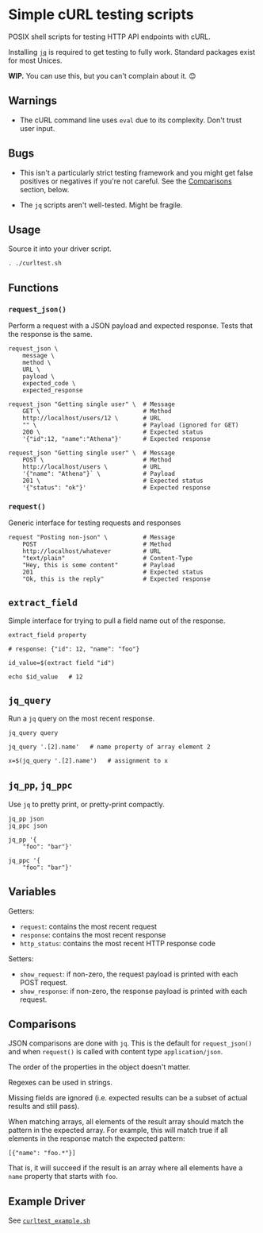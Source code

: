 # Simple cURL testing scripts

POSIX shell scripts for testing HTTP API endpoints with cURL.

Installing [`jq`](https://jqlang.org/) is required to get testing to
fully work. Standard packages exist for most Unices.

**WIP.** You can use this, but you can't complain about it. 😊

## Warnings

* The cURL command line uses `eval` due to its complexity. Don't trust user
  input.

## Bugs

* This isn't a particularly strict testing framework and you might get
  false positives or negatives if you're not careful. See the
  [Comparisons](#comparisons) section, below.

* The `jq` scripts aren't well-tested. Might be fragile.

## Usage

Source it into your driver script.

```
. ./curltest.sh
```

## Functions

### `request_json()`

Perform a request with a JSON payload and expected response. Tests that
the response is the same.

```
request_json \
    message \
    method \
    URL \
    payload \
    expected_code \
    expected_response
```

```
request_json "Getting single user" \  # Message
    GET \                             # Method
    http://localhost/users/12 \       # URL
    "" \                              # Payload (ignored for GET)
    200 \                             # Expected status
    '{"id":12, "name":"Athena"}'      # Expected response
```

```
request_json "Getting single user" \  # Message
    POST \                            # Method
    http://localhost/users \          # URL
    '{"name": "Athena"}` \            # Payload
    201 \                             # Expected status
    '{"status": "ok"}'                # Expected response
```

### `request()`

Generic interface for testing requests and responses

```
request "Posting non-json" \          # Message
    POST                              # Method
    http://localhost/whatever         # URL
    "text/plain"                      # Content-Type
    "Hey, this is some content"       # Payload
    201                               # Expected status
    "Ok, this is the reply"           # Expected response
```

## `extract_field`

Simple interface for trying to pull a field name out of the response.

```
extract_field property
```

```
# response: {"id": 12, "name": "foo"}

id_value=$(extract field "id")

echo $id_value   # 12
```

## `jq_query`

Run a `jq` query on the most recent response.

```
jq_query query
```

```
jq_query '.[2].name'   # name property of array element 2

x=$(jq_query '.[2].name')   # assignment to x
```

## `jq_pp`, `jq_ppc`

Use `jq` to pretty print, or pretty-print compactly.

```
jq_pp json
jq_ppc json
```

```
jq_pp '{
    "foo": "bar"}'

jq_ppc '{
    "foo": "bar"}'
```

## Variables

Getters:

* `request`: contains the most recent request
* `response`: contains the most recent response
* `http_status`: contains the most recent HTTP response code

Setters:

* `show_request`: if non-zero, the request payload is printed with each
  POST request.
* `show_response`: if non-zero, the response payload is printed with
  each request.

## Comparisons

JSON comparisons are done with `jq`. This is the default for
`request_json()` and when `request()` is called with content type
`application/json`.

The order of the properties in the object doesn't matter.

Regexes can be used in strings.

Missing fields are ignored (i.e. expected results can be a subset of
actual results and still pass).

When matching arrays, all elements of the result array should match the
pattern in the expected array. For example, this will match true if all
elements in the response match the expected pattern:

```
[{"name": "foo.*"}]
```

That is, it will succeed if the result is an array where all elements
have a `name` property that starts with `foo`.

## Example Driver

See [`curltest_example.sh`](curltest_example.sh)

